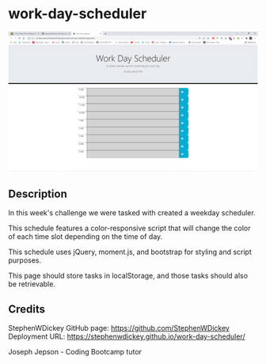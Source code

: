 # work-day-scheduler

![screenshot of weekday-scheduler](./scheduler-screenshot.png)

## Description
In this week's challenge we were tasked with created a weekday scheduler.

This schedule features a color-responsive script that will change the color of each time slot depending on the time of day.

This schedule uses jQuery, moment.js, and bootstrap for styling and script purposes.

This page should store tasks in localStorage, and those tasks should also be retrievable.

## Credits
StephenWDickey
GitHub page: https://github.com/StephenWDickey
Deployment URL: https://stephenwdickey.github.io/work-day-scheduler/

Joseph Jepson - Coding Bootcamp tutor
